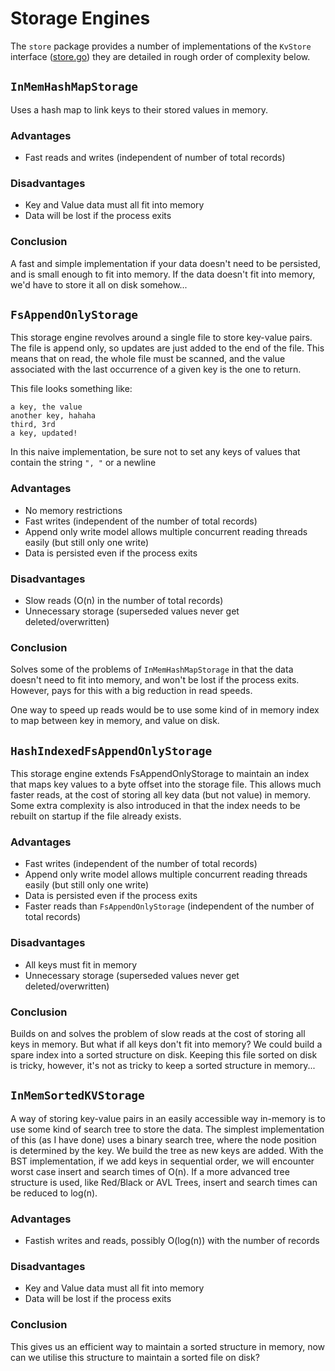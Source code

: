 # Storage Engines

The `store` package provides a number of implementations of the `KvStore` interface ([store.go](store.go)) they are detailed in rough order of complexity below.

## `InMemHashMapStorage`

Uses a hash map to link keys to their stored values in memory.

### Advantages

- Fast reads and writes (independent of number of total records)

### Disadvantages

- Key and Value data must all fit into memory
- Data will be lost if the process exits

### Conclusion

A fast and simple implementation if your data doesn't need to be persisted, and is small enough to fit into memory. If the data doesn't fit into memory, we'd have to store it all on disk somehow...

## `FsAppendOnlyStorage`

This storage engine revolves around a single file to store key-value pairs. The file is append only, so updates are just added to the end of the file. This means that on read, the whole file must be scanned, and the value associated with the last occurrence of a given key is the one to return.

This file looks something like:

```
a key, the value
another key, hahaha
third, 3rd
a key, updated!
```

In this naive implementation, be sure not to set any keys of values that contain the string `", "` or a newline

### Advantages

- No memory restrictions
- Fast writes (independent of the number of total records)
- Append only write model allows multiple concurrent reading threads easily (but still only one write)
- Data is persisted even if the process exits

### Disadvantages

- Slow reads (O(n) in the number of total records)
- Unnecessary storage (superseded values never get deleted/overwritten)

### Conclusion

Solves some of the problems of `InMemHashMapStorage` in that the data doesn't need to fit into memory, and won't be lost if the process exits. However, pays for this with a big reduction in read speeds.

One way to speed up reads would be to use some kind of in memory index to map between key in memory, and value on disk.

## `HashIndexedFsAppendOnlyStorage`

This storage engine extends FsAppendOnlyStorage to maintain an index that maps key values to a byte offset into the storage file. This allows much faster reads, at the cost of storing all key data (but not value) in memory. Some extra complexity is also introduced in that the index needs to be rebuilt on startup if the file already exists.

### Advantages

- Fast writes (independent of the number of total records)
- Append only write model allows multiple concurrent reading threads easily (but still only one write)
- Data is persisted even if the process exits
- Faster reads than `FsAppendOnlyStorage` (independent of the number of total records)

### Disadvantages

- All keys must fit in memory
- Unnecessary storage (superseded values never get deleted/overwritten)

### Conclusion

Builds on and solves the problem of slow reads at the cost of storing all keys in memory. But what if all keys don't fit into memory? We could build a spare index into a sorted structure on disk. Keeping this file sorted on disk is tricky, however, it's not as tricky to keep a sorted structure in memory...

## `InMemSortedKVStorage`

A way of storing key-value pairs in an easily accessible way in-memory is to use some kind of search tree to store the data. The simplest implementation of this (as I have done) uses a binary search tree, where the node position is determined by the key. We build the tree as new keys are added. With the BST implementation, if we add keys in sequential order, we will encounter worst case insert and search times of O(n). If a more advanced tree structure is used, like Red/Black or AVL Trees, insert and search times can be reduced to log(n).

### Advantages

- Fastish writes and reads, possibly O(log(n)) with the number of records

### Disadvantages

- Key and Value data must all fit into memory
- Data will be lost if the process exits

### Conclusion

This gives us an efficient way to maintain a sorted structure in memory, now can we utilise this structure to maintain a sorted file on disk?

